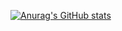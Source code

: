 [![Anurag's GitHub stats](https://github-readme-stats.vercel.app/api?username=jungseungpyo&show_icons=true&title_color=FF1F6F&text_color=55D7E7&bg_color=000000&icon_color=FCED6C)](https://github.com/jungseungpyo/github-readme-stats)
